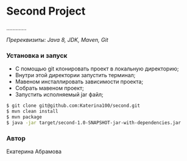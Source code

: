 # Second Project
.............

*Пререквизиты: Java 8, JDK,  Maven, Git*

### Установка и запуск
- С помощью git клонировать проект в локальную директорию;
- Внутри этой директории запустить терминал;
- Мавеном инсталлировать зависимости проекта;
- Cобрать мавеном проект;
- Запустить исполняемый jar файл;

```sh
$ git clone git@github.com:Katerina100/second.git
$ mvn clean install
$ mvn package
$ java -jar target/second-1.0-SNAPSHOT-jar-with-dependencies.jar
```
### Автор
Екатерина Абрамова